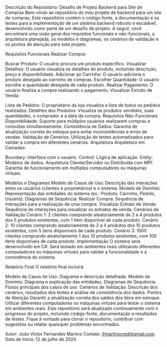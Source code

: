 Descrição do Repositório: Desafio de Projeto Backend para Site de Compras
Bem-vindo ao repositório do meu projeto de backend para um site de compras. Este repositório contém o código-fonte, a documentação e os testes para a implementação de um sistema backend robusto e escalável, desenvolvido como parte de um desafio de projeto. A seguir, você encontrará uma visão geral dos requisitos funcionais e não-funcionais, a arquitetura planejada, os modelos e diagramas, os cenários de validação e os pontos de atenção para este projeto.

Requisitos Funcionais
Realizar Compra:

Buscar Produto: O usuário procura um produto específico.
Visualizar Detalhes: O usuário visualiza os detalhes do produto, incluindo descrição, preço e disponibilidade.
Adicionar ao Carrinho: O usuário adiciona o produto desejado ao carrinho de compras.
Escolher Quantidade: O usuário escolhe a quantidade desejada de cada produto.
Realizar Pagamento: O usuário finaliza a compra realizando o pagamento.
Visualizar Extrato de Venda:

Lista de Pedidos: O proprietário da loja visualiza a lista de todos os pedidos realizados.
Detalhes dos Produtos: Visualiza os produtos vendidos, suas quantidades, o comprador e a data da compra.
Requisitos Não-Funcionais
Disponibilidade: Suporte para múltiplos usuários realizarem compras e consultas simultaneamente.
Consistência de Dados: Garantia de atualização correta do estoque para evitar inconsistências e erros de vendas.
Validação de Cenários: Utilização de testes automatizados para validar a compra em diferentes cenários.
Arquitetura
Arquitetura em Camadas:

Boundary: Interface com o usuário.
Control: Lógica de aplicação.
Entity: Modelos de dados.
Arquitetura Cliente/Servidor ou Distribuída com MPI: Garantia de funcionamento em múltiplos computadores ou máquinas virtuais.

Modelos e Diagramas
Modelo de Casos de Uso: Descrição das interações entre os usuários (clientes e proprietários) e o sistema.
Modelo de Domínio: Representação das entidades do sistema (ex.: Produto, Carrinho, Pedido, Usuário).
Diagramas de Sequência:
Realizar Compra: Sequência de interações para a realização de uma compra.
Visualizar Extrato de Venda: Sequência de interações para visualizar os extratos de venda.
Cenários de Validação
Cenário 1: 2 clientes comprando aleatoriamente de 2 a 4 produtos dos 5 produtos existentes, com 1 item disponível de cada produto.
Cenário 2: 10 clientes comprando aleatoriamente de 2 a 4 produtos dos 10 produtos existentes, com 5 itens disponíveis de cada produto.
Cenário 3: 1000 clientes comprando aleatoriamente 1 dos 10 produtos existentes, com 100 itens disponíveis de cada produto.
Implementação
O sistema será desenvolvido em C#. Será testado em ambientes reais utilizando diferentes computadores ou máquinas virtuais para validar a funcionalidade e a consistência do sistema.

Relatório Final
O relatório final incluirá:

Modelo de Casos de Uso: Diagrama e descrição detalhada.
Modelo de Domínio: Diagrama e explicação das entidades.
Diagramas de Sequência: Fluxos principais dos casos de uso.
Cenários de Validação: Descrição dos cenários, resultados dos testes e análise de consistência dos dados.
Pontos de Atenção
Garantir a atualização correta dos saldos dos itens em estoque.
Utilizar diferentes computadores ou máquinas virtuais para testar o sistema em ambientes reais.
Este repositório será atualizado continuamente com o progresso do projeto, incluindo código-fonte, documentação e resultados de testes. Fique à vontade para clonar o repositório, contribuir com sugestões ou relatar quaisquer problemas encontrados.

Autor: João Victor Fernandes Martins
Contato: jfmartinsvred@gmail.com
Data de Início: 12 de julho de 2024
